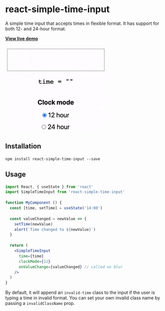 # react-simple-time-input

A simple time input that accepts times in flexible format. It has support for both 12- and 24-hour format.

[**View live demo**](https://citifyd.github.io/react-simple-time-input/)

![demo](demo.gif)

## Installation

`npm install react-simple-time-input --save`

## Usage

```jsx
import React, { useState } from 'react'
import SimpleTimeInput from 'react-simple-time-input'

function MyComponent () {
  const [time, setTime] = useState('14:00')

  const valueChanged = newValue => {
    setTime(newValue)
    alert(`Time changed to ${newValue}`)
  }

  return (
    <SimpleTimeInput
      time={time}
      clockMode={12}
      onValueChange={valueChanged} // called on blur
    />
  )
}
```

By default, it will append an `invalid-time` class to the input if the user is typing a time in invalid format. You can set your own invalid class name by passing a `invalidClassName` prop.